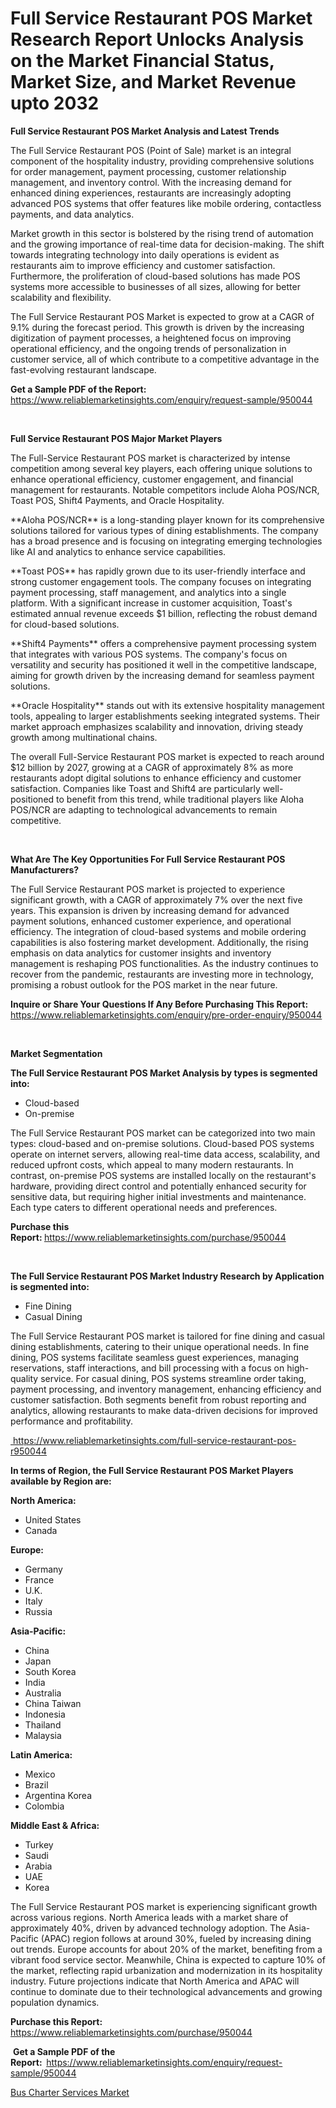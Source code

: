 <p><h1>Full Service Restaurant POS Market Research Report Unlocks Analysis on the Market Financial Status, Market Size, and Market Revenue upto 2032</h1></p><p><strong>Full Service Restaurant POS Market Analysis and Latest Trends</strong></p>
<p><p>The Full Service Restaurant POS (Point of Sale) market is an integral component of the hospitality industry, providing comprehensive solutions for order management, payment processing, customer relationship management, and inventory control. With the increasing demand for enhanced dining experiences, restaurants are increasingly adopting advanced POS systems that offer features like mobile ordering, contactless payments, and data analytics.</p><p>Market growth in this sector is bolstered by the rising trend of automation and the growing importance of real-time data for decision-making. The shift towards integrating technology into daily operations is evident as restaurants aim to improve efficiency and customer satisfaction. Furthermore, the proliferation of cloud-based solutions has made POS systems more accessible to businesses of all sizes, allowing for better scalability and flexibility.</p><p>The Full Service Restaurant POS Market is expected to grow at a CAGR of 9.1% during the forecast period. This growth is driven by the increasing digitization of payment processes, a heightened focus on improving operational efficiency, and the ongoing trends of personalization in customer service, all of which contribute to a competitive advantage in the fast-evolving restaurant landscape.</p></p>
<p><strong>Get a Sample PDF of the Report:&nbsp;</strong> <a href="https://www.reliablemarketinsights.com/enquiry/request-sample/950044?utm_campaign=3295&utm_medium=2&utm_source=Github&utm_content=ia&utm_term=07032025&utm_id=full-service-restaurant-pos">https://www.reliablemarketinsights.com/enquiry/request-sample/950044</a></p>
<p>&nbsp;</p>
<p><strong>Full Service Restaurant POS Major Market Players</strong></p>
<p><p>The Full-Service Restaurant POS market is characterized by intense competition among several key players, each offering unique solutions to enhance operational efficiency, customer engagement, and financial management for restaurants. Notable competitors include Aloha POS/NCR, Toast POS, Shift4 Payments, and Oracle Hospitality.</p><p>**Aloha POS/NCR** is a long-standing player known for its comprehensive solutions tailored for various types of dining establishments. The company has a broad presence and is focusing on integrating emerging technologies like AI and analytics to enhance service capabilities.</p><p>**Toast POS** has rapidly grown due to its user-friendly interface and strong customer engagement tools. The company focuses on integrating payment processing, staff management, and analytics into a single platform. With a significant increase in customer acquisition, Toast's estimated annual revenue exceeds $1 billion, reflecting the robust demand for cloud-based solutions.</p><p>**Shift4 Payments** offers a comprehensive payment processing system that integrates with various POS systems. The company's focus on versatility and security has positioned it well in the competitive landscape, aiming for growth driven by the increasing demand for seamless payment solutions.</p><p>**Oracle Hospitality** stands out with its extensive hospitality management tools, appealing to larger establishments seeking integrated systems. Their market approach emphasizes scalability and innovation, driving steady growth among multinational chains.</p><p>The overall Full-Service Restaurant POS market is expected to reach around $12 billion by 2027, growing at a CAGR of approximately 8% as more restaurants adopt digital solutions to enhance efficiency and customer satisfaction. Companies like Toast and Shift4 are particularly well-positioned to benefit from this trend, while traditional players like Aloha POS/NCR are adapting to technological advancements to remain competitive.</p></p>
<p>&nbsp;</p>
<p><strong>What Are The Key Opportunities For Full Service Restaurant POS Manufacturers?</strong></p>
<p><p>The Full Service Restaurant POS market is projected to experience significant growth, with a CAGR of approximately 7% over the next five years. This expansion is driven by increasing demand for advanced payment solutions, enhanced customer experience, and operational efficiency. The integration of cloud-based systems and mobile ordering capabilities is also fostering market development. Additionally, the rising emphasis on data analytics for customer insights and inventory management is reshaping POS functionalities. As the industry continues to recover from the pandemic, restaurants are investing more in technology, promising a robust outlook for the POS market in the near future.</p></p>
<p><strong>Inquire or Share Your Questions If Any Before Purchasing This Report:</strong> <a href="https://www.reliablemarketinsights.com/enquiry/pre-order-enquiry/950044?utm_campaign=3295&utm_medium=2&utm_source=Github&utm_content=ia&utm_term=07032025&utm_id=full-service-restaurant-pos">https://www.reliablemarketinsights.com/enquiry/pre-order-enquiry/950044</a></p>
<p>&nbsp;</p>
<p><strong>Market Segmentation</strong></p>
<p><strong>The Full Service Restaurant POS Market Analysis by types is segmented into:</strong></p>
<p><ul><li>Cloud-based</li><li>On-premise</li></ul></p>
<p><p>The Full Service Restaurant POS market can be categorized into two main types: cloud-based and on-premise solutions. Cloud-based POS systems operate on internet servers, allowing real-time data access, scalability, and reduced upfront costs, which appeal to many modern restaurants. In contrast, on-premise POS systems are installed locally on the restaurant's hardware, providing direct control and potentially enhanced security for sensitive data, but requiring higher initial investments and maintenance. Each type caters to different operational needs and preferences.</p></p>
<p><strong>Purchase this Report:&nbsp;</strong><a href="https://www.reliablemarketinsights.com/purchase/950044?utm_campaign=3295&utm_medium=2&utm_source=Github&utm_content=ia&utm_term=07032025&utm_id=full-service-restaurant-pos">https://www.reliablemarketinsights.com/purchase/950044</a></p>
<p>&nbsp;</p>
<p><strong>The Full Service Restaurant POS Market Industry Research by Application is segmented into:</strong></p>
<p><ul><li>Fine Dining</li><li>Casual Dining</li></ul></p>
<p><p>The Full Service Restaurant POS market is tailored for fine dining and casual dining establishments, catering to their unique operational needs. In fine dining, POS systems facilitate seamless guest experiences, managing reservations, staff interactions, and bill processing with a focus on high-quality service. For casual dining, POS systems streamline order taking, payment processing, and inventory management, enhancing efficiency and customer satisfaction. Both segments benefit from robust reporting and analytics, allowing restaurants to make data-driven decisions for improved performance and profitability.</p></p>
<p><a href="https://www.reliablemarketinsights.com/full-service-restaurant-pos-r950044?utm_campaign=3295&utm_medium=2&utm_source=Github&utm_content=ia&utm_term=07032025&utm_id=full-service-restaurant-pos">&nbsp;https://www.reliablemarketinsights.com/full-service-restaurant-pos-r950044</a></p>
<p><strong>In terms of Region, the Full Service Restaurant POS Market Players available by Region are:</strong></p>
<p>
    <p> <strong> North America: </strong>
        <ul>
            <li>United States</li>
            <li>Canada</li>
        </ul>
        </p> 
    <p> <strong> Europe: </strong>
        <ul>
            <li>Germany</li>
            <li>France</li>
            <li>U.K.</li>
            <li>Italy</li>
            <li>Russia</li>
        </ul>
        </p> 
    <p> <strong> Asia-Pacific: </strong>
        <ul>
            <li>China</li>
            <li>Japan</li>
            <li>South Korea</li>
            <li>India</li>
            <li>Australia</li>
            <li>China Taiwan</li>
            <li>Indonesia</li>
            <li>Thailand</li>
            <li>Malaysia</li>
        </ul>
        </p> 
    <p> <strong> Latin America: </strong>
        <ul>
            <li>Mexico</li>
            <li>Brazil</li>
            <li>Argentina Korea</li>
            <li>Colombia</li>
        </ul>
        </p> 
    <p> <strong> Middle East & Africa: </strong>
        <ul>
            <li>Turkey</li>
            <li>Saudi</li>
            <li>Arabia</li>
            <li>UAE</li>
            <li>Korea</li>
        </ul>
    </p>
    </p>
<p><p>The Full Service Restaurant POS market is experiencing significant growth across various regions. North America leads with a market share of approximately 40%, driven by advanced technology adoption. The Asia-Pacific (APAC) region follows at around 30%, fueled by increasing dining out trends. Europe accounts for about 20% of the market, benefiting from a vibrant food service sector. Meanwhile, China is expected to capture 10% of the market, reflecting rapid urbanization and modernization in its hospitality industry. Future projections indicate that North America and APAC will continue to dominate due to their technological advancements and growing population dynamics.</p></p>
<p><strong>Purchase this Report: </strong><a href="https://www.reliablemarketinsights.com/purchase/950044?utm_campaign=3295&utm_medium=2&utm_source=Github&utm_content=ia&utm_term=07032025&utm_id=full-service-restaurant-pos">https://www.reliablemarketinsights.com/purchase/950044</a></p>
<p>&nbsp;<strong>Get a Sample PDF of the Report:&nbsp;&nbsp;</strong><a href="https://www.reliablemarketinsights.com/enquiry/request-sample/950044?utm_campaign=3295&utm_medium=2&utm_source=Github&utm_content=ia&utm_term=07032025&utm_id=full-service-restaurant-pos">https://www.reliablemarketinsights.com/enquiry/request-sample/950044</a></p>
<p><strong></strong></p>
<p><p><a href="https://github.com/huelarnzeba29/Market-Research-Report-List-1/blob/main/bus-charter-services-market.md?utm_campaign=3295&utm_medium=2&utm_source=Github&utm_content=ia&utm_term=07032025&utm_id=full-service-restaurant-pos">Bus Charter Services Market</a></p></p>